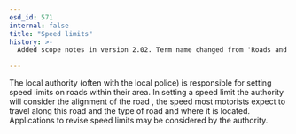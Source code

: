 ```yaml
---
esd_id: 571
internal: false
title: "Speed limits"
history: >-
  Added scope notes in version 2.02. Term name changed from 'Roads and highways - speed limits' to 'Roads - speed limits' in version 3.00. Name changed to 'Speed limits' in version 4.00.

---
```


The local authority (often with the local police) is responsible for setting speed limits on roads within their area.  In setting a speed limit the authority will consider the alignment of the road , the speed most motorists expect to travel along this road and the type of road and where it is located.  Applications to revise speed limits may be considered by the authority.

